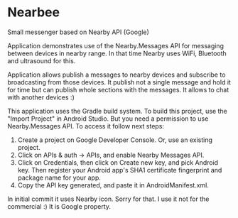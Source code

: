 # Nearbee
Small messenger based on Nearby API (Google)

Application demonstrates use of the Nearby.Messages API for messaging between devices in nearby range. In that time Nearby uses WiFi, Bluetooth and ultrasound for this.

Application allows publish a messages to nearby devices and subscribe to broadcasting from those devices.
It publish not a single message and hold it for time but can publish whole sections with the messages. It allows to chat with another devices :)

This application uses the Gradle build system. To build this project, use the "Import Project" in Android Studio.
But you need a permission to use Nearby.Messages API. To access it follow next steps: 
1) Create a project on Google Developer Console. Or, use an existing project.
2) Click on APIs & auth -> APIs, and enable Nearby Messages API.
3) Click on Credentials, then click on Create new key, and pick Android key. Then register your Android app's SHA1 certificate fingerprint and package name for your app.
4) Copy the API key generated, and paste it in AndroidManifest.xml.

In initial commit it uses Nearby icon. Sorry for that. I use it not for the commercial :) It is Google property.

